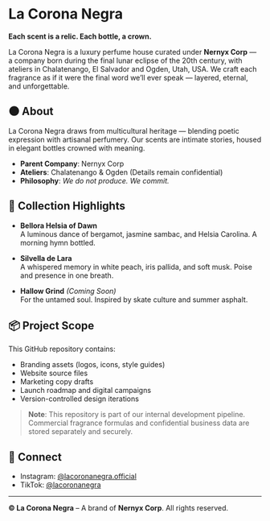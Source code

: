 # La Corona Negra

**Each scent is a relic. Each bottle, a crown.**

La Corona Negra is a luxury perfume house curated under **Nernyx Corp** — a company born during the final lunar eclipse of the 20th century, with ateliers in Chalatenango, El Salvador and Ogden, Utah, USA. We craft each fragrance as if it were the final word we’ll ever speak — layered, eternal, and unforgettable.

## 🌑 About

La Corona Negra draws from multicultural heritage — blending poetic expression with artisanal perfumery. Our scents are intimate stories, housed in elegant bottles crowned with meaning.

- **Parent Company**: Nernyx Corp  
- **Ateliers**: Chalatenango & Ogden (Details remain confidential)  
- **Philosophy**: *We do not produce. We commit.*

## 🌸 Collection Highlights

- **Bellora Helsia of Dawn**  
  A luminous dance of bergamot, jasmine sambac, and Helsia Carolina. A morning hymn bottled.

- **Silvella de Lara**  
  A whispered memory in white peach, iris pallida, and soft musk. Poise and presence in one breath.

- **Hallow Grind** *(Coming Soon)*  
  For the untamed soul. Inspired by skate culture and summer asphalt.

## 📦 Project Scope

This GitHub repository contains:
- Branding assets (logos, icons, style guides)
- Website source files
- Marketing copy drafts
- Launch roadmap and digital campaigns
- Version-controlled design iterations

> **Note**: This repository is part of our internal development pipeline. Commercial fragrance formulas and confidential business data are stored separately and securely.

## 📱 Connect

- Instagram: [@lacoronanegra.official](https://instagram.com/lacoronanegra.official)  
- TikTok: [@lacoronanegra](https://tiktok.com/@lacoronanegra)

---

**© La Corona Negra** – A brand of **Nernyx Corp**. All rights reserved.
